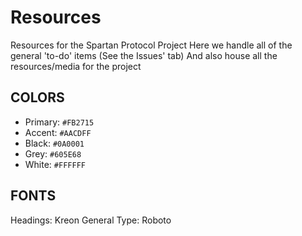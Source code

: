 # Resources
Resources for the Spartan Protocol Project
Here we handle all of the general 'to-do' items (See the Issues' tab)
And also house all the resources/media for the project

## COLORS
* Primary: `#FB2715`
* Accent: `#AACDFF`
* Black: `#0A0001`
* Grey: `#605E68`
* White: `#FFFFFF`

## FONTS
Headings: Kreon
General Type: Roboto
